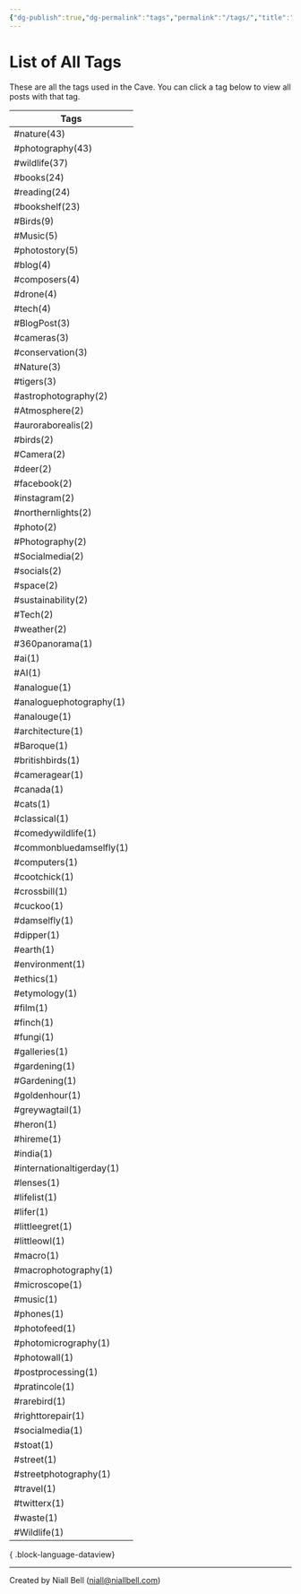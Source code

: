 ```yaml
---
{"dg-publish":true,"dg-permalink":"tags","permalink":"/tags/","title":"List of All Tags","hide":true,"noteIcon":null,"created":"2024-04-16T00:05:40.920+01:00","updated":"2024-05-05T11:08:34.273+01:00"}
---
```


# List of All Tags

These are all the tags used in the Cave. You can click a tag below to view all posts with that tag.

| Tags                      |
| ------------------------- |
| #nature(43)               |
| #photography(43)          |
| #wildlife(37)             |
| #books(24)                |
| #reading(24)              |
| #bookshelf(23)            |
| #Birds(9)                 |
| #Music(5)                 |
| #photostory(5)            |
| #blog(4)                  |
| #composers(4)             |
| #drone(4)                 |
| #tech(4)                  |
| #BlogPost(3)              |
| #cameras(3)               |
| #conservation(3)          |
| #Nature(3)                |
| #tigers(3)                |
| #astrophotography(2)      |
| #Atmosphere(2)            |
| #auroraborealis(2)        |
| #birds(2)                 |
| #Camera(2)                |
| #deer(2)                  |
| #facebook(2)              |
| #instagram(2)             |
| #northernlights(2)        |
| #photo(2)                 |
| #Photography(2)           |
| #Socialmedia(2)           |
| #socials(2)               |
| #space(2)                 |
| #sustainability(2)        |
| #Tech(2)                  |
| #weather(2)               |
| #360panorama(1)           |
| #ai(1)                    |
| #AI(1)                    |
| #analogue(1)              |
| #analoguephotography(1)   |
| #analouge(1)              |
| #architecture(1)          |
| #Baroque(1)               |
| #britishbirds(1)          |
| #cameragear(1)            |
| #canada(1)                |
| #cats(1)                  |
| #classical(1)             |
| #comedywildlife(1)        |
| #commonbluedamselfly(1)   |
| #computers(1)             |
| #cootchick(1)             |
| #crossbill(1)             |
| #cuckoo(1)                |
| #damselfly(1)             |
| #dipper(1)                |
| #earth(1)                 |
| #environment(1)           |
| #ethics(1)                |
| #etymology(1)             |
| #film(1)                  |
| #finch(1)                 |
| #fungi(1)                 |
| #galleries(1)             |
| #gardening(1)             |
| #Gardening(1)             |
| #goldenhour(1)            |
| #greywagtail(1)           |
| #heron(1)                 |
| #hireme(1)                |
| #india(1)                 |
| #internationaltigerday(1) |
| #lenses(1)                |
| #lifelist(1)              |
| #lifer(1)                 |
| #littleegret(1)           |
| #littleowl(1)             |
| #macro(1)                 |
| #macrophotography(1)      |
| #microscope(1)            |
| #music(1)                 |
| #phones(1)                |
| #photofeed(1)             |
| #photomicrography(1)      |
| #photowall(1)             |
| #postprocessing(1)        |
| #pratincole(1)            |
| #rarebird(1)              |
| #righttorepair(1)         |
| #socialmedia(1)           |
| #stoat(1)                 |
| #street(1)                |
| #streetphotography(1)     |
| #travel(1)                |
| #twitterx(1)              |
| #waste(1)                 |
| #Wildlife(1)              |

{ .block-language-dataview}

---
Created by Niall Bell (niall@niallbell.com)